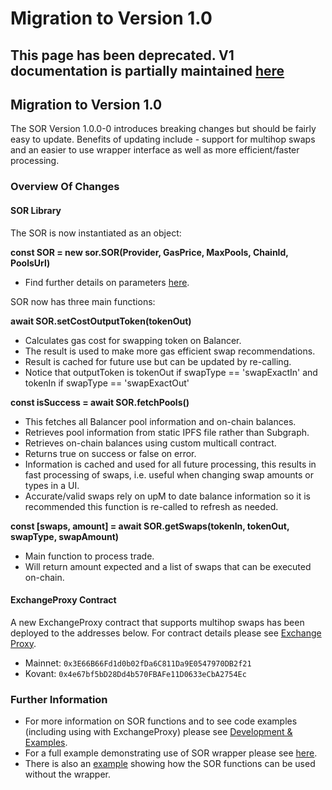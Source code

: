 # Migration to Version 1.0

## This page has been deprecated. V1 documentation is partially maintained [here](https://docs.balancer.fi/v/v1/api/migration-to-version-0.4)

## Migration to Version 1.0

The SOR Version 1.0.0-0 introduces breaking changes but should be fairly easy to update. Benefits of updating include - support for multihop swaps and an easier to use wrapper interface as well as more efficient/faster processing.

### Overview Of Changes

#### SOR Library

The SOR is now instantiated as an object:

**const SOR = new sor.SOR\(Provider, GasPrice, MaxPools, ChainId, PoolsUrl\)**

* Find further details on parameters [here](../smart-contracts/sor/development.md#sor-object).

SOR now has three main functions:

**await SOR.setCostOutputToken\(tokenOut\)**

* Calculates gas cost for swapping token on Balancer. 
* The result is used to make more gas efficient swap recommendations.
* Result is cached for future use but can be updated by re-calling.
* Notice that outputToken is tokenOut if swapType == 'swapExactIn' and tokenIn if swapType == 'swapExactOut'

**const isSuccess = await SOR.fetchPools\(\)**

* This fetches all Balancer pool information and on-chain balances.
* Retrieves pool information from static IPFS file rather than Subgraph.
* Retrieves on-chain balances using custom multicall contract.
* Returns true on success or false on error.
* Information is cached and used for all future processing, this results in fast processing of swaps, i.e. useful when changing swap amounts or types in a UI.
* Accurate/valid swaps rely on upM to date balance information so it is recommended this function is re-called to refresh as needed.

**const \[swaps, amount\] = await SOR.getSwaps\(tokenIn, tokenOut, swapType, swapAmount\)**

* Main function to process trade. 
* Will return amount expected and a list of swaps that can be executed on-chain.

#### ExchangeProxy Contract

A new ExchangeProxy contract that supports multihop swaps has been deployed to the addresses below. For contract details please see [Exchange Proxy](../smart-contracts/exchange-proxy.md).

* Mainnet: `0x3E66B66Fd1d0b02fDa6C811Da9E0547970DB2f21`
* Kovant: `0x4e67bf5bD28Dd4b570FBAFe11D0633eCbA2754Ec`

### Further Information

* For more information on SOR functions and to see code examples \(including using with ExchangeProxy\) please see [Development & Examples](../smart-contracts/sor/development.md). 
* For a full example demonstrating use of SOR wrapper please see [here](https://github.com/balancer-labs/balancer-sor/blob/master/test/testScripts/example-simpleSwap.ts).
* There is also an [example](https://github.com/balancer-labs/balancer-sor/blob/master/test/testScripts/example-swapExactIn.ts) showing how the SOR functions can be used without the wrapper.

